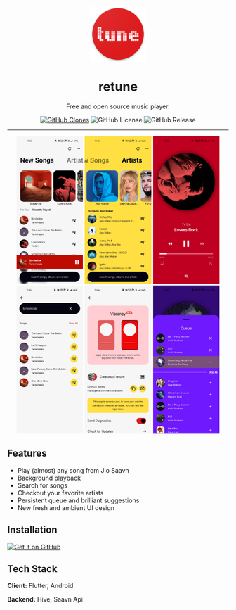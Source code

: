 <div align="center">
    <img src="./android/app/src/main/res/mipmap-xxxhdpi/ic_launcher.png" width="128" style="display: block; margin: 0 auto"/>
    <h1>retune</h1>
    <p>Free and open source music player.</p>
    <a href='https://github.com/MShawon/github-clone-count-badge'><img alt='GitHub Clones' src='https://img.shields.io/badge/dynamic/json?style=for-the-badge&color=red&label=Clone&query=count&url=https://gist.githubusercontent.com/samvabya/b09b448bb34106f9c2e347884d5b268d/raw/clone.json&logo=github'></a> <img alt="GitHub License" src="https://img.shields.io/github/license/samvabya/retune?style=for-the-badge&color=yellow"> <img alt="GitHub Release" src="https://img.shields.io/github/v/release/samvabya/retune?style=for-the-badge&color=green">
    <!-- <img alt="ViewCount" src="https://views.whatilearened.today/views/github/samvabya/retune.svg"> -->
</div>

---

<p align="center">
  <img src="./screenshots/Screenshot_2025-10-08-11-33-01-39_21c41934a74e1eaf4e4503ada074b346.jpg" width="30%" />
  <img src="./screenshots/Screenshot_2025-10-08-11-45-29-99_21c41934a74e1eaf4e4503ada074b346.jpg" width="30%" />
  <img src="./screenshots/Screenshot_2025-10-08-11-30-28-29_21c41934a74e1eaf4e4503ada074b346.jpg" width="30%" />
  <img src="./screenshots/Screenshot_2025-10-08-11-46-00-72_21c41934a74e1eaf4e4503ada074b346.jpg" width="30%" />
  <img src="./screenshots/Screenshot_2025-10-08-11-46-26-35_21c41934a74e1eaf4e4503ada074b346.jpg" width="30%" />
  <img src="./screenshots/Screenshot_2025-10-08-11-29-22-06_21c41934a74e1eaf4e4503ada074b346.jpg" width="30%" />
</p>

## Features

- Play (almost) any song from Jio Saavn
- Background playback
- Search for songs 
- Checkout your favorite artists
- Persistent queue and brilliant suggestions
- New fresh and ambient UI design

## Installation

[<img src="https://github.com/machiav3lli/oandbackupx/blob/034b226cea5c1b30eb4f6a6f313e4dadcbb0ece4/badge_github.png"
    alt="Get it on GitHub"
    height="80">](https://github.com/samvabya/retune/releases/latest)

## Tech Stack

**Client:** Flutter, Android

**Backend:** Hive, Saavn Api
